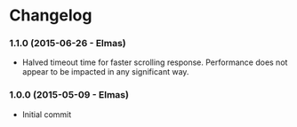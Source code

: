 # Changelog

### 1.1.0 (2015-06-26 - Elmas)

  - Halved timeout time for faster scrolling response.
    Performance does not appear to be impacted in any significant way.

### 1.0.0 (2015-05-09 - Elmas)

  - Initial commit
